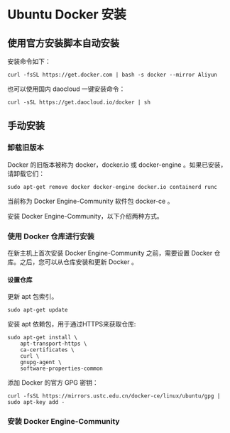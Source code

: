 # Ubuntu Docker 安装
## 使用官方安装脚本自动安装
安装命令如下：
```shell script
curl -fsSL https://get.docker.com | bash -s docker --mirror Aliyun
```
也可以使用国内 daocloud 一键安装命令：
```shell script
curl -sSL https://get.daocloud.io/docker | sh
```
## 手动安装
### 卸载旧版本
Docker 的旧版本被称为 docker，docker.io 或 docker-engine 。如果已安装，请卸载它们：
```shell script
sudo apt-get remove docker docker-engine docker.io containerd runc
```
当前称为 Docker Engine-Community 软件包 docker-ce 。

安装 Docker Engine-Community，以下介绍两种方式。
### 使用 Docker 仓库进行安装
在新主机上首次安装 Docker Engine-Community 之前，需要设置 Docker 仓库。之后，您可以从仓库安装和更新 Docker 。
#### 设置仓库
更新 apt 包索引。
```shell script
sudo apt-get update
```
安装 apt 依赖包，用于通过HTTPS来获取仓库:
```shell script
sudo apt-get install \
    apt-transport-https \
    ca-certificates \
    curl \
    gnupg-agent \
    software-properties-common
```
添加 Docker 的官方 GPG 密钥：
```shell script
curl -fsSL https://mirrors.ustc.edu.cn/docker-ce/linux/ubuntu/gpg | sudo apt-key add -
```
### 安装 Docker Engine-Community
